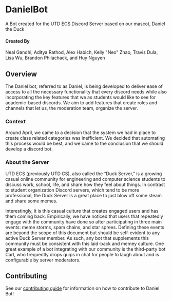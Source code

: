 # DanielBot
A Bot created for the UTD ECS Discord Server based on our mascot, Daniel the Duck

#### Created By
Neal Gandhi, Aditya Rathod, Alex Habich, Kelly "Neo" Zhao, Travis Dula, Lisa Wu, Brandon Philachack, and Huy Nguyen

## Overview
The Daniel bot, referred to as Daniel, is being developed to deliver ease of access to all the necessary functionality
that every discord needs while also incorporating the key features that we as students would like to see for
academic-based discords. We aim to add features that create roles and channels that let us, the moderation team,
organize the server. 

### Context
Around April, we came to a decision that the system we had in place to create class related categories was inefficient.
We decided that automating this process would be best, and we came to the conclusion that we should develop a discord
bot. 

### About the Server
UTD ECS (previously UTD CS), also called the “Duck Server,” is a growing casual online community for engineering and
computer science students to discuss work, school, life, and share how they feel about things. In contrast to student
organization Discord servers, which tend to be more professional, the Duck Server is a great place to just blow off some
steam and share some memes.

Interestingly, it is this casual culture that creates engaged users and has them coming back. Empirically, we have
noticed that users that repeatedly engage with the community have done so after participating in three main events:
meme storms, spam chains, and star sprees. Defining these events are beyond the scope of this document but should be
self-evident to any active Duck Server member. As such, any bot that supplements this community must be consistent with
this laid-back and memey culture. One great example of a bot integrating with our community is the third-party bot Carl,
who frequently drops quips in chat for people to laugh about and is configurable by server moderators.

## Contributing
See our [contributing guide](/.github/CONTRIBUTING.md) for information on how to contribute to Daniel Bot!
